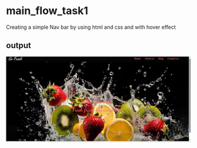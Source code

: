 # main_flow_task1
  Creating a simple Nav bar by using html and css and with hover effect
## output
<img src="fruit.png">
